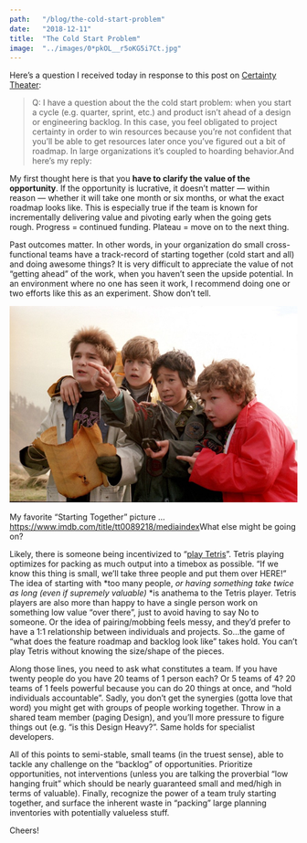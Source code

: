 ```yaml
---
path:	"/blog/the-cold-start-problem"
date:	"2018-12-11"
title:	"The Cold Start Problem"
image:	"../images/0*pkOL__r5oKG5i7Ct.jpg"
---
```


Here’s a question I received today in response to this post on [Certainty Theater](https://medium.com/@johnpcutler/great-one-pagers-592ebbaf80ec):


> Q: I have a question about the the cold start problem: when you start a cycle (e.g. quarter, sprint, etc.) and product isn’t ahead of a design or engineering backlog.
> In this case, you feel obligated to project certainty in order to win resources because you’re not confident that you’ll be able to get resources later once you’ve figured out a bit of roadmap. In large organizations it’s coupled to hoarding behavior.And here’s my reply:

My first thought here is that you **have to clarify the value of the opportunity**. If the opportunity is lucrative, it doesn’t matter — within reason — whether it will take one month or six months, or what the exact roadmap looks like. This is especially true if the team is known for incrementally delivering value and pivoting early when the going gets rough. Progress = continued funding. Plateau = move on to the next thing.

Past outcomes matter. In other words, in your organization do small cross-functional teams have a track-record of starting together (cold start and all) and doing awesome things? It is very difficult to appreciate the value of not “getting ahead” of the work, when you haven’t seen the upside potential. In an environment where no one has seen it work, I recommend doing one or two efforts like this as an experiment. Show don’t tell.

![](../images/0*pkOL__r5oKG5i7Ct.jpg)

My favorite “Starting Together” picture … <https://www.imdb.com/title/tt0089218/mediaindex>What else might be going on?

Likely, there is someone being incentivized to “[play Tetris](https://medium.com/@johnpcutler/quit-planning-ahead-and-keeping-people-busy-937e74d5a1fb%5C)”. Tetris playing optimizes for packing as much output into a timebox as possible. “If we know this thing is small, we’ll take three people and put them over HERE!” The idea of starting with *too many people, *or having something take twice as long (even if supremely valuable)* *is anathema to the Tetris player. Tetris players are also more than happy to have a single person work on something low value “over there”, just to avoid having to say No to someone. Or the idea of pairing/mobbing feels messy, and they’d prefer to have a 1:1 relationship between individuals and projects. So…the game of “what does the feature roadmap and backlog look like” takes hold. You can’t play Tetris without knowing the size/shape of the pieces.

Along those lines, you need to ask what constitutes a team. If you have twenty people do you have 20 teams of 1 person each? Or 5 teams of 4? 20 teams of 1 feels powerful because you can do 20 things at once, and “hold individuals accountable”. Sadly, you don’t get the synergies (gotta love that word) you might get with groups of people working together. Throw in a shared team member (paging Design), and you’ll more pressure to figure things out (e.g. “is this Design Heavy?”. Same holds for specialist developers.

All of this points to semi-stable, small teams (in the truest sense), able to tackle any challenge on the “backlog” of opportunities. Prioritize opportunities, not interventions (unless you are talking the proverbial “low hanging fruit” which should be nearly guaranteed small and med/high in terms of valuable). Finally, recognize the power of a team truly starting together, and surface the inherent waste in “packing” large planning inventories with potentially valueless stuff.

Cheers!

